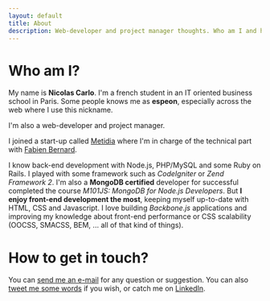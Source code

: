 ```yaml
---
layout: default
title: About
description: Web-developer and project manager thoughts. Who am I and how to get in touch.
---
```


# Who am I?

My name is **Nicolas Carlo**. I'm a french student in an IT oriented business school in Paris.
Some people knows me as **espeon**, especially across the web where I use this nickname.

I'm also a web-developer and project manager.

I joined a start-up called [Metidia](http://www.metidia.com) where I'm in charge of the technical part with [Fabien Bernard](http://twitter.com/fabien0102).

I know back-end development with Node.js, PHP/MySQL and some Ruby on Rails. I played with some framework such as *CodeIgniter* or *Zend Framework 2*. I'm also a **MongoDB certified** developer for successful completed the course *M101JS: MongoDB for Node.js Developers*.
But **I enjoy front-end development the most**, keeping myself up-to-date with HTML, CSS and Javascript. I love building *Backbone.js* applications and improving my knowledge about front-end performance or CSS scalability (OOCSS, SMACSS, BEM, ... all of that kind of things).


# How to get in touch?

You can [send me an e-mail](mailto:nicolascarlo.espeon@gmail.com) for any question or suggestion.
You can also <a href="http://twitter.com/?status=@nicoespeon%20>%20">tweet me some words</a> if you wish, or catch me on <a href="http://fr.linkedin.com/pub/nicolas-carlo/3b/b24/95/">LinkedIn</a>.
